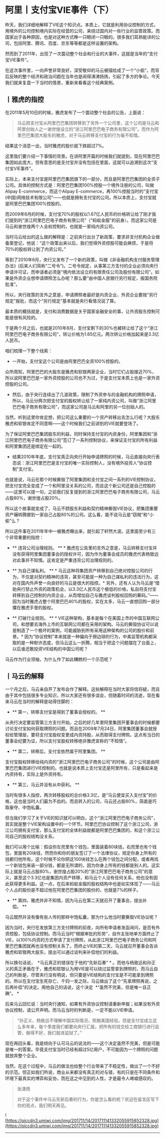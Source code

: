 # 阿里丨支付宝VIE事件（下）

昨天，我们详细地解释了VIE这个知识点。本质上，它就是利用协议控制的方式，用境外的公司控制境内实际在经营的公司，来绕过国内对一些行业的监管政策。而国家出于各种原因，也是对这种方式睁一只眼闭一只眼的。很多我们耳熟能详的公司，包括阿里、腾讯、百度、京东等等都是这样设置的架构。

然而到了2011年，出现了一次震动整个社会和行业的大事件，这就是当年的“支付宝VIE事件”。

在这次事件里，一向声誉非常良好，深受敬仰的马云被描绘成了一个“小偷”，而背后反映的整个经济和政治问题在当年也是闹得沸沸扬扬，引起了多方的争论。今天我们就来复盘一下当时的情景，重新来看看这个经典案例。

## 丨雅虎的指控

在2011年5月10日的时候，雅虎发布了一个震动整个社会的公告，上面说：

> 马云把支付宝从阿里巴巴集团转移到了另外一个公司里，这个公司是马云和阿里创始人之一谢世煌设立的“浙江阿里巴巴电子商务有限公司”。而作为阿里巴巴集团大股东的雅虎，对于马云转移支付宝的行为毫不知情。

结果这个消息一出，当时雅虎的股价就下跌超过7%。

这里我们要介绍一下事情的背景。在讲阿里开篇的时候我们就提到，现在阿里巴巴集团如此庞大，但有意思的是支付宝并没有包括在里面，这就可以追溯到这次“支付宝VIE事件”。

实际上，本来支付宝是阿里巴巴集团旗下的一部分，而且是阿里巴巴集团的全资子公司。具体的控制方式是：阿里巴巴集团100%控股一个境外注册的公司，叫做Alipay E-commerce，而这个Alipay E-commerce，再100%控股当时的“支付宝(中国)网络技术有限公司”——也就是拥有支付宝的公司。所以本质上，支付宝就是阿里巴巴集团100%控股的。

而2009年6月的时候，支付宝70%的股权以1.67亿人民币的价格转让给了刚才我们提到的“浙江阿里巴巴电子商务有限公司”（“蚂蚁金服”的前身）。而这家公司是马云和谢世煌两个人全权控制的，也就是一家纯内资公司。

当时马云给出的这么做的解释是：之前央行出台了新政策，要求非支付机构企业做备案登记，他说：“这个政策出来以后，我们觉得外资控股可能会麻烦，于是将70%的股权转让到了内资公司。”

等到了2010年6月，央行又发布了一个新的政策，叫做《非金融机构支付服务管理办法》(后来人们简称“二号令”)。二号令规定，从事第三方支付的企业必须向央行申请许可证，而申请者必须是“境内依法设立的有限责任公司及股份有限公司”。如果是外资企业想申请牌照怎么办呢？那么要“由中国人民银行另行规定，报国务院批准”。

所以，央行政策的言外之意是，申请牌照者最好是内资企业，外资企业要按“另行规定”报批，而这个“另行规定”基本就是央行看情况说了算。

最本质的概括就是，支付和消费数据是关乎国家金融安全的事，让外资股东控制可能是很有风险的。

于是两个月之后，也就是2010年8月，支付宝剩下的30%也被转让给了这个“浙江阿里巴巴电子商务有限公司”，转让价格为1.65亿元。两次转让价格加起来是3.3亿人民币。

咱们梳理一下整个线索：

* 一开始，支付宝这个公司是由阿里巴巴全资100%控股的。

众所周知，阿里巴巴的大股东是雅虎和软银两家企业，当时它们占股接近70%，所以说阿里巴巴是一家外资控股的公司也不为过，于是支付宝本质上也是一家外资控股的公司。

* 然后，由于央行连续出了几波政策，限制了外资参与的金融机构的牌照申请，所以，马云分两次把支付宝的股权转让给了一家纯内资公司，叫做“浙江阿里巴巴电子商务有限公司”，而这家公司是马云和阿里的另一位创始人的。

当然，听到这里你肯定想，把公司这么重要的一个资产转移出去怎么行呢？大股东雅虎和软银肯定不同意啊——这个时候我们之前讲到的VIE就要登场了。

为了保证阿里巴巴集团股东的利益，同时保持支付宝的内资身份，阿里集团和“浙江阿里巴巴电子商务有限公司”签订了一系列控制协议，来保证支付宝的所有利益和阿里集团还是绑定在一起的。

* 结果2010年年底，支付宝真正向央行开始申请牌照的时候，马云直接向央行表态说：浙江阿里巴巴是支付宝的唯一实际控制人，没有境外投资人“协议控制”支付宝。

也就是说，马云在那个时候撕毁了阿里集团和支付宝之间一系列的VIE控制协议，把支付宝完全变成了一个和阿里没关系的公司，而且这个新公司还是自己控股的——这里可以提一句，之前我们反复提到的浙江阿里巴巴电子商务有限公司，马云占股80%，谢世煌占股20%。

所以这个故事就变成了，马云不顾股东利益和契约精神撕毁VIE协议，把集团重要资产辗转腾挪到一家自己占股80%的公司。这么看，能不说马云是“窃贼”和“小偷”么？

所以这件事在2011年年中一被雅虎曝出来，就引起了轩然大波。这里面至少有三个非常重要的指控：

* ** 违背公司治理规则。 ** * 雅虎在公告里的言外之意是，马云转移支付宝并没有获得阿里集团董事会的授权许可，因为作为董事会成员的雅虎代表杨致远对此事并不知情。这肯定是严重违背公司治理规则的。

* ** 为自己谋私利。 ** * 马云这种将集团资产转移到自己绝对控股公司的行为，不仅是对契约精神的违背，甚至可能是一种为自己谋私利的违法行为，这对在国内外声誉一向良好的马云是很大的指控。* 另外，还有人认为马云是“借助央行禁止外资的政策机会，以3.3亿人民币这个极低的价格，私自将支付宝转移到自己控制的内资企业，从而增加自己与雅虎谈判股权回购的筹码。”——因为当时雅虎占整个阿里巴巴40%的股权，实在太多，马云一直想回购一部分攥在雅虎手里的股权。

* ** 打破行业规则。 ** * VIE这种架构，基本是每个在美国上市的中国互联网公司，和想要去海外上市的互联网公司都在采用的架构。马云的撕毁协议可以说是制造了一个极坏的案例，可能威胁到所有采用这种架构的公司的股价和前景。* 因为“协议控制”本来就是一种偏向于擦边球的行为，中美监管机构都采取的是一种默许态度，但马云这么一折腾，相当于把这个问题摆在了台面上，以后谁还敢投资VIE结构的中国公司呢？

马云作为行业领袖，为什么作了如此糟糕的一个示范呢？

## 丨马云的解释

一个月之后，马云亲自开了发布会作了解释。这些解释在当时大家将信将疑，而且由于其中包括很多专业知识，所以大家还有很多误会，但随着时间的流逝，现在看来马云在当时的解释是站得住脚的：

* ** 第一，转移支付宝是得到了董事会授权的。 ** 

从央行决定要监管第三方支付开始，之后的好几年里阿里集团开董事会的时候都要讨论支付宝如何获取牌照的问题。而且在2009年7月24日，阿里集团董事会就授权给管理层，要将支付宝股权变更成内资持股，从而取得支付牌照。这点有当日的董事会纪要为证，所以支付宝股权转移绝非雅虎宣称的“不知情”。

* ** 第二，转移后，支付宝依然属于阿里集团。 ** 

支付宝股权转移给纯内资的“浙江阿里巴巴电子商务公司”的时候，这个公司是由阿里巴巴集团进行VIE控制的。也就是说本质上支付宝还是阿里所有，只是看起来是内资持有，实际上是外资持有。

* ** 第三，马云并没有从中获利。 ** 

当时有很多人指控，两次转移股权的总价格3.3亿，是“马云便宜买入支付宝”的价格，这也是当时人们最为不齿的。而且转入的公司，马云还占股80%，简直是巧取豪夺、中饱私囊。

但当我们学习了关于VIE的知识就可以明白，这个“浙江阿里巴巴电子商务公司”，其实就是整个VIE架构设置中的一个环节。阿里巴巴协议控制了这个浙江公司，浙江公司拥有支付宝，那么支付宝的全体利益就都是阿里巴巴集团的，和这个浙江公司自己的股权结构没关系。

我们可以用个比喻：假设你左兜里有个钱包，里面装着80块钱，右兜里也有个钱包，里面有20块钱，然而你和你的朋友签订了一个法律协议，规定你身上所有的钱都归他所有。这个时候不论你把这100块钱怎么在两个钱包之间分配，或者再找一个新钱包来装一部分钱，都是无所谓的，因为你身上所有的钱都是别人的。这实际上就是马云占股80%，谢世煌占股20%的“浙江阿里巴巴电子商务公司”的意义，甚至这个3.3亿也是集团内资产转移，和马云个人没有任何关系，他也没有因此获得更多利益。这一点，在后来蚂蚁金服的股权结构中也是如实体现了——马云个人占的股份是不超过他在阿里巴巴集团的股份的，也就是7%的样子。

* ** 第四，雅虎并非不知情，因为马云在第二天就召开了董事会，提出补偿。 ** 

马云既然并没有像有些人传的那样中饱私囊，那为什么他当时要撕毁VIE协议呢？

因为当时，央行在发放第三方支付牌照的前夜，向所有申请者发函询问，是否有外资控股，包括协议控制。而马云当时“根据审批的形势”，自作主张地单方面终止了VIE，以100%内资的方式申请了支付牌照，从此浙江阿里巴巴电子商务公司和阿里巴巴集团就再也没有控制关系了。而终止VIE的第二天，马云就召开董事会告诉雅虎和软银两大股东，提出可以通过谈判来补偿他们的利益。

所以换句话说，  *马云真正的错误在于他的“先斩后奏” * 。而他与杨致远和孙正义的真正矛盾在于，雅虎和软银认为用VIE是可以绕过监管拿到牌照的，而马云自己的判断是，尽管央行没有明说，但只要是VIE结构的支付宝是不可能拿到牌照的。所以在支付宝生死存亡、千钧一发之际，马云做出了这个“先拿牌照再说，之后再补偿”的决定。用他自己的话说，这个决定  *“虽然不完美，但是唯一且正确”。 *

后来马云回忆说：当时央行通知，如果有外资协议控制请重新申报；如果没有外资协议控制，请公开声明。而马云当时的判断是，一定不能以VIE申请。

> “孙正义、杨致远不理解中国实际情况，照搬美国经验。但是支付宝成立这么多年来，每个季度我们都要向央行汇报，把所有的钱交给工商银行进行监管，做得不好，我们就进监狱了。”

现在再回头看，我是倾向于认可马云的说法的——这个决定虽然不完美，但是可能是唯一的答案。毕竟支付宝当时已经有超过5亿用户，不可能因为一个牌照的问题就放弃整个企业。

当然，在这个过程中，马云的做法也给整个行业带来了不稳定性，做出了一个不好的示范。但正如我们所说，商业从来都没有真正的对与错，有的只是在不同条件和环境下最真实的博弈和妥协，而在这之中见到的人性，才是最令人唏嘘感叹的。

> 张潇雨
> 
> 对于这个事件中马云先斩后奏的行为，你是怎么看的呢？欢迎在留言区写下你的观点，我们明天再见。

![https://piccdn3.umiwi.com/img/201711/14/201711141332055915852328.jpg](https://piccdn3.umiwi.com/img/201711/14/201711141332055915852328.jpg)

---

